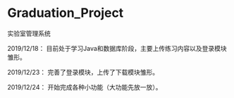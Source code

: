 # Graduation_Project
实验室管理系统

2019/12/18：
目前处于学习Java和数据库阶段，主要上传练习内容以及登录模块雏形。

2019/12/23：
完善了登录模块，上传了下载模块雏形。

2019/12/24：
开始完成各种小功能（大功能先放一放）。
